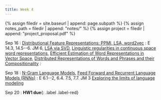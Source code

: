 ```yaml
---
title: Week 4
---
```



{% assign filedir = site.baseurl | append: page.subpath %} 
{% assign notes_path = filedir | append: "notes/" %} 
{% assign project = filedir | append: "project_proposal.pdf" %}

<!--  
Instructions:

INDENTATION COUNTS

Each day should be formatted exactly as follows

Date
: Lessons Covered
  : Reading List
    : In Class Presentations
: **Assignment/Announcement**{: .label}


To add a hyperlink for readings, do it as follows
  : [Example Paper](http://linktopaper.edu)

To make the hyperlink open in a new tab by default
  : [Example Paper](http://linktopaper.edu){:target=_"blank"}

The announcement can be made red for due dates as follows
: **Assignment Due**{: .label .label-red }
9/16 Word rep
9/18 ngram/ff/rnn
9/20 hw1 due
-->


Sep 16
: [Distributional Feature Representations: PPMI, LSA, word2vec]({{site.baseurl}}assets/files/distrib.pdf)
  : E 14.3, 14.5--6. JM 6, [LSA via SVD](https://matpalm.com/lsa_via_svd/index.html), [Linguistic regularities in continuous space word representations](https://aclanthology.org/N13-1090/), [Efficient Estimation of Word Representations in Vector Space](https://arxiv.org/abs/1301.3781), [Distributed Representations of Words and Phrases and their Compositionality](https://arxiv.org/abs/1310.4546)
    : 

<!-- Sep 8 -->
<!-- :  Drop deadline (for refund, without W) -->


Sep 18
: [N-Gram Language Models]({{site.baseurl}}assets/files/ngram.pdf), [Feed Forward and Recurrent Language Models (RNNs)]({{site.baseurl}}assets/files/ffrnn.pdf)
  : E 6.1--2, 6.4. 7.5, 7.7. JM 3 [Exploring the limits of language modeling](https://arxiv.org/abs/1602.02410) 


Sep 20
: **HW1 due**{: .label .label-red}
